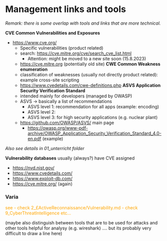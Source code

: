 # Management links and tools

*Remark: there is some overlap with tools and links that are more technical.*


**CVE Common Vulnerabilities and Exposures**
- https://www.cve.org/
    - Specific vulnerabilities (product related)
    - search: https://cve.mitre.org/cve/search_cve_list.html
        - Attention: might be moved to a new site soon (15.8.2023)
    - https://cve.mitre.org  (potentially old site)
**CWE Common Weakness enumeration**
    - classification of weaknesses (usually not directly product related): example cross-site scripting
    - https://www.cvedetails.com/cwe-definitions.php
**ASVS Application Security Verification Standard**
    - intended mainly for developers (managed by OWASP)
    - ASVS -> basically a list of recommendations
        - ASVS level 1: recommendation for all apps (example: encoding)
        - ASVS level 2: 
        - ASVS level 3: for high security applications (e.g. nuclear plant)
    - https://github.com/OWASP/ASVS/ main page
        - https://owasp.org/www-pdf-archive/OWASP_Application_Security_Verification_Standard_4.0-en.pdf  (example)

*Also see details in 01_unterricht folder*

**Vulnerability databases** usually (always?) have CVE assigned
- https://nvd.nist.gov/
- https://www.cvedetails.com/
- https://www.exploit-db.com/
- https://cve.mitre.org/  (again)


### Varia

<span style="color:orange">
see
- check 2_£ActiveReconnaissance/Vulnerability.md
- check 9_CyberThreatIntelligence
etc...
 </span>

 (maybe also distinguish between tools that are to be used for attacks and other tools helpful for analysy (e.g. wireshark) .... but its probably very difficult to draw a line here)